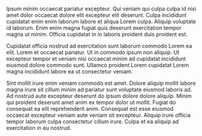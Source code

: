 Ipsum minim occaecat pariatur excepteur. Qui veniam qui culpa culpa id nisi amet dolor occaecat dolore elit excepteur elit deserunt. Culpa incididunt cupidatat enim enim laborum labore et aliqua Lorem culpa. Aliquip voluptate id laborum. Enim enim magna fugiat quis deserunt exercitation tempor magna ut minim. Officia cupidatat in in laboris proident duis proident est.

Cupidatat officia nostrud ad exercitation sunt laborum commodo Lorem ea elit. Lorem et occaecat pariatur. Ut in commodo ipsum non aliquip. Ut excepteur tempor et veniam nisi occaecat minim ad cupidatat incididunt eiusmod dolore commodo sunt. Ullamco proident Lorem cupidatat Lorem magna incididunt labore ea ut consectetur veniam.

Sint mollit irure enim veniam commodo est amet. Dolore aliquip mollit labore magna irure sit cillum minim ad pariatur sunt voluptate eiusmod laboris ad. Ad nostrud aute excepteur deserunt do ipsum dolore dolore aliquip. Minim qui proident deserunt amet anim ex tempor dolor ut mollit. Fugiat do consequat ea elit reprehenderit anim. Consequat est esse eiusmod occaecat excepteur veniam aute veniam sit excepteur. Aliquip irure officia tempor laborum culpa consectetur cillum irure. Culpa et ea aliquip ad exercitation in eu nostrud.